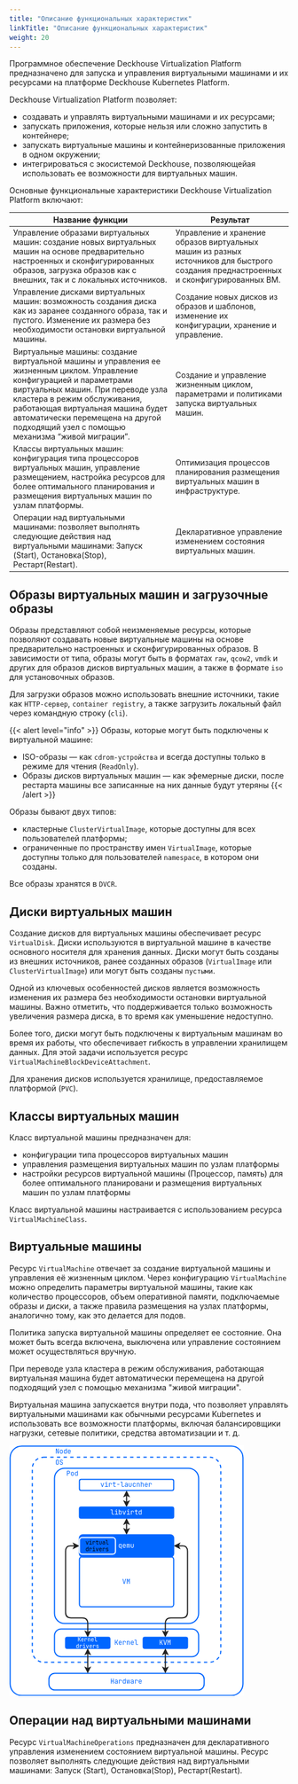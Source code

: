 ```yaml
---
title: "Описание функциональных характеристик"
linkTitle: "Описание функциональных характеристик"
weight: 20
---
```


Программное обеспечение Deckhouse Virtualization Platform предназначено для запуска и управления виртуальными машинами и их ресурсами на платформе Deckhouse Kubernetes Platform.

Deckhouse Virtualization Platform позволяет: 
- создавать и управлять виртуальными машинами и их ресурсами;
- запускать приложения, которые нельзя или сложно запустить в контейнере;
- запускать виртуальные машины и контейнеризованные приложения в одном окружении;
- интегрироваться с экосистемой Deckhouse, позволяющейая использовать ее возможности для виртуальных машин.

Основные функциональные характеристики Deckhouse Virtualization Platform включают:

| Название функции | Результат                                                                                                                           |
| ---------------- |-------------------------------------------------------------------------------------------------------------------------------------|
| Управление образами виртуальных машин: создание новых виртуальных машин на основе предварительно настроенных и сконфигурированных образов, загрузка образов как с внешних, так и с локальных источников.   | Управление и хранение образов виртуальных машин из разных источников для быстрого создания преднастроенных и сконфигурированных ВМ. |
| Управление дисками виртуальных машин: возможность создания диска как из заранее созданного образа, так и пустого. Изменение их размера без необходимости остановки виртуальной машины.     | Создание новых дисков из образов и шаблонов, изменение их конфигурации, хранение и управление.                                      |
| Виртуальные машины: создание виртуальной машины и управления ее жизненным циклом. Управление конфигурацией и параметрами виртуальных машин. При переводе узла кластера в режим обслуживания, работающая виртуальная машина будет автоматически перемещена на другой подходящий узел с помощью механизма “живой миграции”.     | Создание и управление жизненным циклом, параметрами и политиками запуска виртуальных машин.                                         |
| Классы виртуальных машин: конфигурация типа процессоров виртуальных машин, управление размещением, настройка ресурсов для более оптимального планирования и размещения виртуальных машин по узлам платформы.     | Оптимизация процессов планирования размещения виртуальных машин в инфраструктуре.                                                   |
| Операции над виртуальными машинами: позволяет выполнять следующие действия над виртуальными машинами: Запуск (Start), Остановка(Stop), Рестарт(Restart).     | Декларативное управление изменением состояния виртуальных машин.                                                                    |

## Образы виртуальных машин и загрузочные образы

Образы представляют собой неизменяемые ресурсы, которые позволяют создавать новые виртуальные машины на основе предварительно настроенных и сконфигурированных образов. В зависимости от типа, образы могут быть в форматах `raw`, `qcow2`, `vmdk` и других для образов дисков виртуальных машин, а также в формате `iso` для установочных образов.

Для загрузки образов можно использовать внешние источники, такие как `HTTP-сервер`, `container registry`, а также загрузить локальный файл через командную строку (`cli`).

{{< alert level="info" >}}
Образы, которые могут быть подключены к виртуальной машине:
- ISO-образы — как `cdrom-устройства` и всегда доступны только в режиме для чтения (`ReadOnly`).
- Образы дисков виртуальных машин — как эфемерные диски, после рестарта машины все записанные на них данные будут утеряны
{{< /alert >}}

Образы бывают двух типов:

- кластерные `ClusterVirtualImage`, которые доступны для всех пользователей платформы;
- ограниченные по пространству имен `VirtualImage`, которые доступны только для пользователей `namespace`, в котором они созданы.

Все образы хранятся в `DVCR`.

## Диски виртуальных машин

Создание дисков для виртуальных машины обеспечивает ресурс `VirtualDisk`. Диски используются в виртуальной машине в качестве основного носителя для хранения данных. Диски могут быть созданы из внешних источников, ранее созданных образов (`VirtualImage` или `ClusterVirtualImage`) или могут быть созданы `пустыми`.

Одной из ключевых особенностей дисков является возможность изменения их размера без необходимости остановки виртуальной машины. Важно отметить, что поддерживается только возможность увеличения размера диска, в то время как уменьшение недоступно.

Более того, диски могут быть подключены к виртуальным машинам во время их работы, что обеспечивает гибкость в управлении хранилищем данных. Для этой задачи используется ресурс `VirtualMachineBlockDeviceAttachment`.

Для хранения дисков используется хранилище, предоставляемое платформой (`PVC`).

## Классы виртуальных машин

Класс виртуальной машины предназначен для:
- конфигурации типа процессоров виртуальных машин
- управления размещения виртуальных машин по узлам платформы
- настройки ресурсов виртуальной машины (Процессор, память) для более оптимального планировани и размещения виртуальных машин по узлам платформы

Класс виртуальной машины настраивается с использованием ресурса `VirtualMachineClass`.

## Виртуальные машины

Ресурс `VirtualMachine` отвечает за создание виртуальной машины и управления её жизненным циклом. Через конфигурацию `VirtualMachine` можно определить параметры виртуальной машины, такие как количество процессоров, объем оперативной памяти, подключаемые образы и диски, а также правила размещения на узлах платформы, аналогично тому, как это делается для подов.

Политика запуска виртуальной машины определяет ее состояние. Она может быть всегда включена, выключена или управление состоянием может осуществляться вручную.

При переводе узла кластера в режим обслуживания, работающая виртуальная машина будет автоматически перемещена на другой подходящий узел с помощью механизма "живой миграции".

Виртуальная машина запускается внутри пода, что позволяет управлять виртуальными машинами как обычными ресурсами Kubernetes и использовать все возможности платформы, включая балансировщики нагрузки, сетевые политики, средства автоматизации и т. д.

![](images/vm.ru.png)

## Операции над виртуальными машинами

Ресурс `VirtualMachineOperations` предназначен для декларативного управления изменением состоянием виртуальной машины. Ресурс позволяет выполнять следующие действия над виртуальными машинами: Запуск (Start), Остановка(Stop), Рестарт(Restart).

